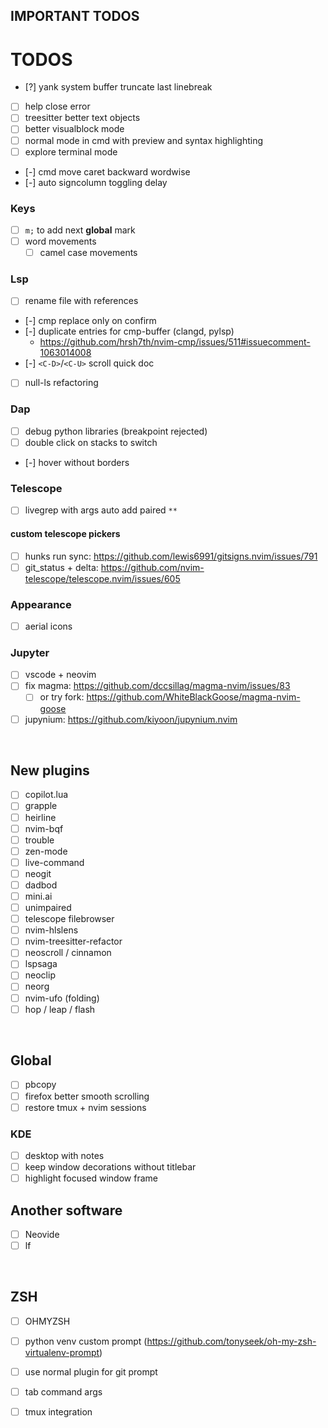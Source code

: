 ## IMPORTANT TODOS

# TODOS
- [?] yank system buffer truncate last linebreak
- [ ] help close error
- [ ] treesitter better text objects
- [ ] better visualblock mode
- [ ] normal mode in cmd with preview and syntax highlighting
- [ ] explore terminal mode
- [-] cmd move caret backward wordwise
- [-] auto signcolumn toggling delay
### Keys
- [ ] `m;` to add next **global** mark
- [ ] word movements
    - [ ] camel case movements
### Lsp
- [ ] rename file with references
- [-] cmp replace only on confirm
- [-] duplicate entries for cmp-buffer (clangd, pylsp)
    - https://github.com/hrsh7th/nvim-cmp/issues/511#issuecomment-1063014008
- [-] `<C-D>`/`<C-U>` scroll quick doc
- [ ] null-ls refactoring
### Dap
- [ ] debug python libraries (breakpoint rejected)
- [ ] double click on stacks to switch
- [-] hover without borders
### Telescope
- [ ] livegrep with args auto add paired `**`
#### custom telescope pickers
- [ ] hunks run sync: https://github.com/lewis6991/gitsigns.nvim/issues/791
- [ ] git_status + delta: https://github.com/nvim-telescope/telescope.nvim/issues/605
### Appearance
- [ ] aerial icons
### Jupyter
- [ ] vscode + neovim
- [ ] fix magma: https://github.com/dccsillag/magma-nvim/issues/83
    - [ ] or try fork: https://github.com/WhiteBlackGoose/magma-nvim-goose
- [ ] jupynium: https://github.com/kiyoon/jupynium.nvim

<br>

## New plugins
- [ ] copilot.lua
- [ ] grapple
- [ ] heirline
- [ ] nvim-bqf
- [ ] trouble
- [ ] zen-mode
- [ ] live-command
- [ ] neogit
- [ ] dadbod
- [ ] mini.ai
- [ ] unimpaired
- [ ] telescope filebrowser
- [ ] nvim-hlslens
- [ ] nvim-treesitter-refactor
- [ ] neoscroll / cinnamon
- [ ] lspsaga
- [ ] neoclip
- [ ] neorg
- [ ] nvim-ufo (folding)
- [ ] hop / leap / flash

<br>

## Global
- [ ] pbcopy
- [ ] firefox better smooth scrolling
- [ ] restore tmux + nvim sessions
### KDE
- [ ] desktop with notes
- [ ] keep window decorations without titlebar
- [ ] highlight focused window frame

## Another software
- [ ] Neovide
- [ ] lf

<br>

## ZSH
- [ ] OHMYZSH
- [ ] python venv custom prompt (https://github.com/tonyseek/oh-my-zsh-virtualenv-prompt)
- [ ] use normal plugin for git prompt
- [ ] tab command args
- [ ] tmux integration

